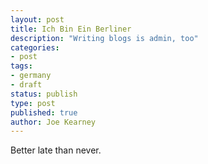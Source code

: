 ```yaml
---
layout: post
title: Ich Bin Ein Berliner
description: "Writing blogs is admin, too"
categories:
- post
tags:
- germany
- draft
status: publish
type: post
published: true
author: Joe Kearney
---
```


Better late than never.
